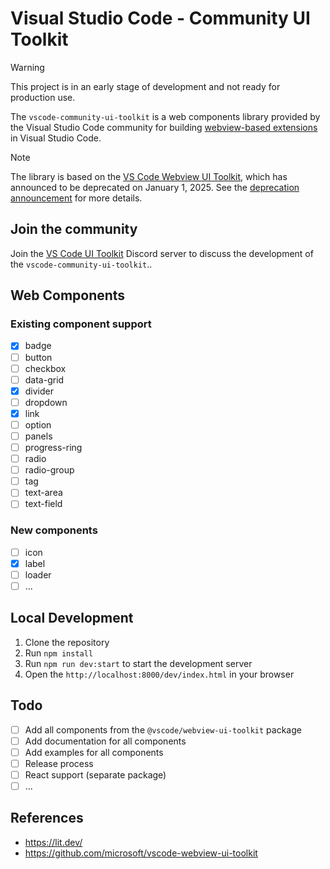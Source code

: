 # Visual Studio Code - Community UI Toolkit

> [!WARNING]
> This project is in an early stage of development and not ready for production use.

The `vscode-community-ui-toolkit` is a web components library provided by the Visual Studio Code community for building [webview-based extensions](https://code.visualstudio.com/api/extension-guides/webview) in Visual Studio Code.

> [!NOTE]
> The library is based on the [VS Code Webview UI Toolkit](https://github.com/microsoft/vscode-webview-ui-toolkit), which has announced to be deprecated on January 1, 2025. See the [deprecation announcement](https://github.com/microsoft/vscode-webview-ui-toolkit/issues/561) for more details.

## Join the community

Join the [VS Code UI Toolkit](https://discord.gg/wtv7wS2A79) Discord server to discuss the development of the `vscode-community-ui-toolkit`..

## Web Components

### Existing component support

- [x] badge
- [ ] button
- [ ] checkbox
- [ ] data-grid
- [x] divider
- [ ] dropdown
- [x] link
- [ ] option
- [ ] panels
- [ ] progress-ring
- [ ] radio
- [ ] radio-group
- [ ] tag
- [ ] text-area
- [ ] text-field

### New components

- [ ] icon
- [x] label
- [ ] loader
- [ ] ...

## Local Development

1. Clone the repository
2. Run `npm install`
3. Run `npm run dev:start` to start the development server
4. Open the `http://localhost:8000/dev/index.html` in your browser

## Todo

- [ ] Add all components from the `@vscode/webview-ui-toolkit` package
- [ ] Add documentation for all components
- [ ] Add examples for all components
- [ ] Release process
- [ ] React support (separate package)
- [ ] ...

## References

- <https://lit.dev/>
- <https://github.com/microsoft/vscode-webview-ui-toolkit>
